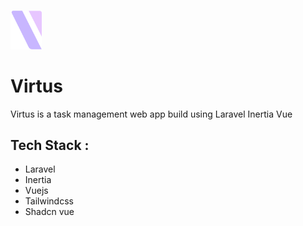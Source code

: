 #

<img src="public/logo.svg" width="50" alt="Logo">

# Virtus

Virtus is a task management web app build using Laravel Inertia Vue

## Tech Stack :

- Laravel
- Inertia
- Vuejs
- Tailwindcss
- Shadcn vue
